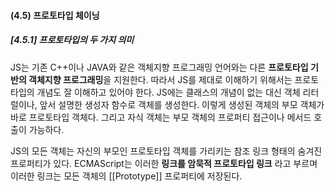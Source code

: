 <h4> (4.5) 프로토타입 체이닝 </h4>
<h5> [4.5.1] 프로토타입의 두 가지 의미 </h5>
<p> JS는 기존 C++이나 JAVA와 같은 객체지향 프로그래밍 언어와는 다른 <b>프로토타입 기반의 객체지향 프로그래밍</b>을 지원한다. 
  따라서 JS를 제대로 이해하기 위해서는 프로토타입의 개념도 잘 이해하고 있어야 한다. JS에는 클래스의 개념이 없는 대신 객체 리터럴이나,
  앞서 설명한 생성자 함수로 객체를 생성한다. 이렇게 생성된 객체의 부모 객체가 바로 프로토타입 객체다. 
  그리고 자식 객체는 부모 객체의 프로퍼티 접근이나 메서드 호출이 가능하다.
  </p>
  
<p> JS의 모든 객체는 자신의 부모인 프로토타입 객체를 가리키는 참조 링크 형태의 숨겨진 프로퍼티가 있다. 
  ECMAScript는 이러한 <b>링크를 암묵적 프로토타입 링크</b> 라고 부르며 이러한 링크는 모든 객체의 [[Prototype]] 프로퍼티에 저장된다.</p>


<p></p>
<p></p>
<p></p>
<p></p>
<p></p>
<p></p>
<p></p>
<p></p>
<p></p>
<p></p>
<p></p>
<p></p>
<p></p>
<p></p>
<p></p>
<p></p>

  
